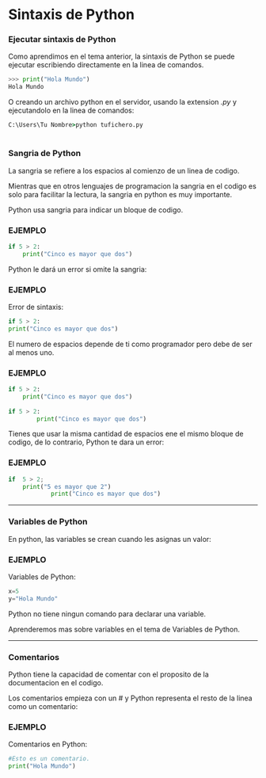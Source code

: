 # Sintaxis de Python

### Ejecutar sintaxis de Python

Como aprendimos en el tema anterior, la sintaxis de Python se puede ejecutar escribiendo directamente en la linea de comandos.

```python
>>> print("Hola Mundo")
Hola Mundo
```

O creando un archivo python en el servidor, usando la extension *.py* y ejecutandolo en la linea de comandos:

```cmd
C:\Users\Tu Nombre>python tufichero.py
```
#

### Sangria de Python

La sangria se refiere a los espacios al comienzo de un linea de codigo.

Mientras que en otros lenguajes de programacion la sangria en el codigo es solo para facilitar la lectura, la sangria en python es muy importante.

Python usa sangria para indicar un bloque de codigo.

### EJEMPLO

```python
if 5 > 2:
    print("Cinco es mayor que dos")
```

Python le dará un error si omite la sangria:

### EJEMPLO

Error de sintaxis:

```python
if 5 > 2:
print("Cinco es mayor que dos")
```

El numero de espacios depende de ti como programador pero debe de ser al menos uno.

### EJEMPLO


```python
if 5 > 2:
    print("Cinco es mayor que dos")
    
if 5 > 2:
        print("Cinco es mayor que dos")
```

Tienes que usar la misma cantidad de espacios ene el mismo bloque de codigo, de lo contrario, Python te dara un error:

### EJEMPLO

```python
if  5 > 2;
	print("5 es mayor que 2")
			print("Cinco es mayor que dos")
```


------------

### Variables de Python

En python, las variables se crean cuando les asignas un valor:

### EJEMPLO
Variables de Python:
```python
x=5
y="Hola Mundo"
```
Python no tiene ningun comando para declarar una variable.

Aprenderemos mas sobre variables en el tema de Variables de Python.

--------

### Comentarios

Python tiene la capacidad de comentar con el proposito de la documentacion en el codigo.

Los comentarios empieza con un # y Python representa el resto de la linea como un comentario:

### EJEMPLO
Comentarios en Python:
```python
#Esto es un comentario.
print("Hola Mundo")
```
